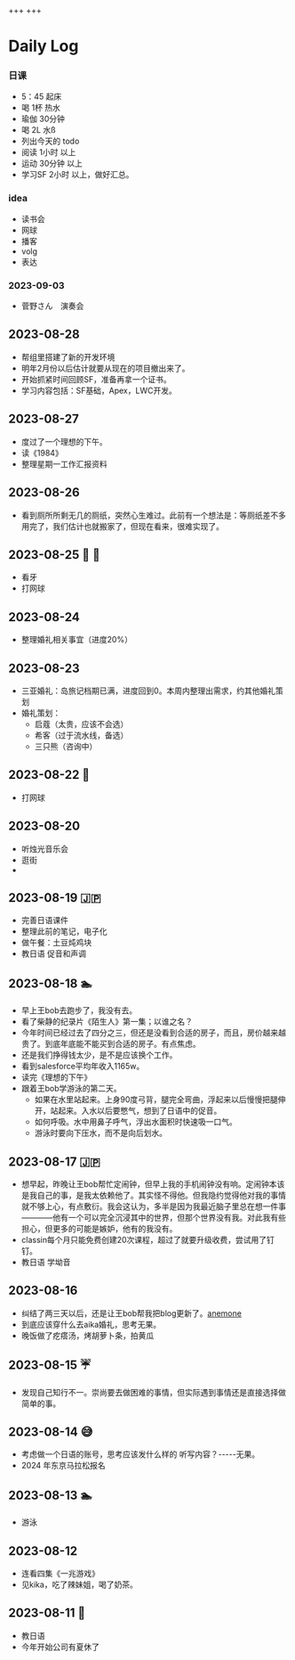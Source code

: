 +++
+++
# Daily Log
### 日课
 - 5：45 起床
 - 喝 1杯 热水
 - 瑜伽 30分钟
 - 喝 2L 水ß
 - 列出今天的 todo
 - 阅读 1小时 以上
 - 运动 30分钟 以上
 - 学习SF 2小时 以上，做好汇总。

### idea
- 读书会
- 网球
- 播客
- volg
- 表达
### 2023-09-03
- 菅野さん　演奏会
## 2023-08-28
- 帮组里搭建了新的开发环境
- 明年2月份以后估计就要从现在的项目撤出来了。
- 开始抓紧时间回顾SF，准备再拿一个证书。
- 学习内容包括：SF基础，Apex，LWC开发。
## 2023-08-27 
- 度过了一个理想的下午。
- 读《1984》
- 整理星期一工作汇报资料
## 2023-08-26
- 看到厕所所剩无几的厕纸，突然心生难过。此前有一个想法是：等厕纸差不多用完了，我们估计也就搬家了，但现在看来，很难实现了。
## 2023-08-25 🦷 🎾 
- 看牙
- 打网球
## 2023-08-24 
- 整理婚礼相关事宜（进度20%）
## 2023-08-23 
- 三亚婚礼：岛旅记档期已满，进度回到0。本周内整理出需求，约其他婚礼策划
- 婚礼策划：
   - 启蔻（太贵，应该不会选）
   - 希客（过于流水线，备选）
   - 三只熊（咨询中）
## 2023-08-22 🎾 
- 打网球
## 2023-08-20
- 听烛光音乐会
- 逛街
- 
## 2023-08-19 🇯🇵
- 完善日语课件
- 整理此前的笔记，电子化
- 做午餐：土豆炖鸡块
- 教日语 促音和声调
## 2023-08-18 🏊
- 早上王bob去跑步了，我没有去。
- 看了柴静的纪录片《陌生人》第一集；以谁之名？
- 今年时间已经过去了四分之三，但还是没看到合适的房子，而且，房价越来越贵了。到底年底能不能买到合适的房子。有点焦虑。
- 还是我们挣得钱太少，是不是应该换个工作。
- 看到salesforce平均年收入1165w。
- 读完《理想的下午》
- 跟着王bob学游泳的第二天。
  - 如果在水里站起来。上身90度弓背，腿完全弯曲，浮起来以后慢慢把腿伸开，站起来。入水以后要憋气，想到了日语中的促音。
  - 如何呼吸。水中用鼻子呼气，浮出水面积时快速吸一口气。
  - 游泳时要向下压水，而不是向后划水。
## 2023-08-17 🇯🇵
- 想早起，昨晚让王bob帮忙定闹钟，但早上我的手机闹钟没有响。定闹钟本该是我自己的事，是我太依赖他了。其实怪不得他。但我隐约觉得他对我的事情就不够上心，有点敷衍。我会这认为，多半是因为我最近脑子里总在想一件事————他有一个可以完全沉浸其中的世界，但那个世界没有我。对此我有些担心，但更多的可能是嫉妒，他有的我没有。
- classin每个月只能免费创建20次课程，超过了就要升级收费，尝试用了钉钉。
- 教日语 学坳音
## 2023-08-16 
- 纠结了两三天以后，还是让王bob帮我把blog更新了。[anemone](https://www.getzola.org/themes/anemone/)
- 到底应该穿什么去aika婚礼，思考无果。
- 晚饭做了疙瘩汤，烤胡萝卜条，拍黄瓜
## 2023-08-15 ☔️
- 发现自己知行不一。崇尚要去做困难的事情，但实际遇到事情还是直接选择做简单的事。
## 2023-08-14 😅
- 考虑做一个日语的账号，思考应该发什么样的 听写内容？-----无果。
- 2024 年东京马拉松报名
## 2023-08-13 🏊
- 游泳
## 2023-08-12 
- 连看四集《一兆游戏》
- 见kika，吃了辣妹姐，喝了奶茶。
## 2023-08-11 🎾
- 教日语
- 今年开始公司有夏休了

